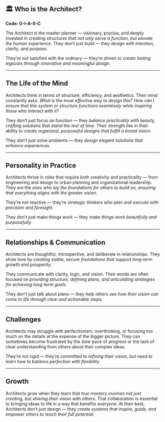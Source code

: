 ## 🏛 Who is the Architect?  
**Code: O-I-A-S-C**

The Architect is the master planner — visionary, precise, and deeply invested in *creating structures that not only serve a function, but elevate the human experience*. They don’t just build — they *design with intention, clarity, and purpose*.

They’re not satisfied with the ordinary — they’re *driven to create lasting legacies through innovative and meaningful design*.

---

## The Life of the Mind

Architects think in terms of structure, efficiency, and aesthetics. Their mind constantly asks: *What is the most effective way to design this? How can I ensure that this system or structure functions seamlessly while inspiring those who interact with it?*

They don’t just focus on function — they *balance practicality with beauty, crafting solutions that stand the test of time*. Their strength lies in their ability to *create organized, purposeful designs that fulfill a broad vision*.

They don’t just solve problems — they *design elegant solutions that enhance experiences*.

---

## Personality in Practice

Architects thrive in roles that require both creativity and practicality — from engineering and design to urban planning and organizational leadership. They are the *ones who lay the foundations for others to build on, ensuring that everything aligns with the greater vision*.

They’re not reactive — they’re *strategic thinkers who plan and execute with precision and foresight*.

They don’t just make things work — they *make things work beautifully and purposefully*.

---

## Relationships & Communication

Architects are thoughtful, introspective, and deliberate in relationships. They show love by *creating stable, secure foundations that support long-term growth and prosperity*.

They communicate with clarity, logic, and vision. Their words are often focused on *providing structure, defining plans, and articulating strategies for achieving long-term goals*.

They don’t just talk about plans — they *help others see how their vision can come to life through clear and actionable steps*.

---

## Challenges

Architects may struggle with perfectionism, overthinking, or focusing too much on the details at the expense of the bigger picture. They can sometimes become frustrated by the slow pace of progress or the lack of clear understanding from others about their complex ideas.

They’re not rigid — they’re *committed to refining their vision, but need to learn how to balance perfection with flexibility*.

---

## Growth

Architects grow when they learn that *true mastery involves not just creating, but sharing their vision with others*. That collaboration is essential to bringing ideas to life in a way that benefits everyone. At their best, Architects don’t just design — they *create systems that inspire, guide, and empower others to reach their full potential*.
